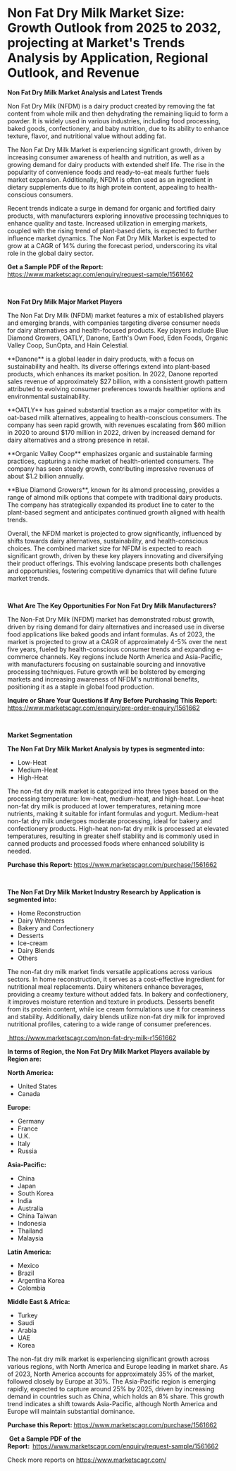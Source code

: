<p><h1>Non Fat Dry Milk Market Size: Growth Outlook from 2025 to 2032, projecting at Market's Trends Analysis by Application, Regional Outlook, and Revenue</h1></p><p><strong>Non Fat Dry Milk Market Analysis and Latest Trends</strong></p>
<p><p>Non Fat Dry Milk (NFDM) is a dairy product created by removing the fat content from whole milk and then dehydrating the remaining liquid to form a powder. It is widely used in various industries, including food processing, baked goods, confectionery, and baby nutrition, due to its ability to enhance texture, flavor, and nutritional value without adding fat.</p><p>The Non Fat Dry Milk Market is experiencing significant growth, driven by increasing consumer awareness of health and nutrition, as well as a growing demand for dairy products with extended shelf life. The rise in the popularity of convenience foods and ready-to-eat meals further fuels market expansion. Additionally, NFDM is often used as an ingredient in dietary supplements due to its high protein content, appealing to health-conscious consumers.</p><p>Recent trends indicate a surge in demand for organic and fortified dairy products, with manufacturers exploring innovative processing techniques to enhance quality and taste. Increased utilization in emerging markets, coupled with the rising trend of plant-based diets, is expected to further influence market dynamics. The Non Fat Dry Milk Market is expected to grow at a CAGR of 14% during the forecast period, underscoring its vital role in the global dairy sector.</p></p>
<p><strong>Get a Sample PDF of the Report:&nbsp;</strong> <a href="https://www.marketscagr.com/enquiry/request-sample/1561662?utm_campaign=3095&utm_medium=2&utm_source=Github&utm_content=ia&utm_term=31032025&utm_id=non-fat-dry-milk">https://www.marketscagr.com/enquiry/request-sample/1561662</a></p>
<p>&nbsp;</p>
<p><strong>Non Fat Dry Milk Major Market Players</strong></p>
<p><p>The Non Fat Dry Milk (NFDM) market features a mix of established players and emerging brands, with companies targeting diverse consumer needs for dairy alternatives and health-focused products. Key players include Blue Diamond Growers, OATLY, Danone, Earth's Own Food, Eden Foods, Organic Valley Coop, SunOpta, and Hain Celestial.</p><p>**Danone** is a global leader in dairy products, with a focus on sustainability and health. Its diverse offerings extend into plant-based products, which enhances its market position. In 2022, Danone reported sales revenue of approximately $27 billion, with a consistent growth pattern attributed to evolving consumer preferences towards healthier options and environmental sustainability.</p><p>**OATLY** has gained substantial traction as a major competitor with its oat-based milk alternatives, appealing to health-conscious consumers. The company has seen rapid growth, with revenues escalating from $60 million in 2020 to around $170 million in 2022, driven by increased demand for dairy alternatives and a strong presence in retail.</p><p>**Organic Valley Coop** emphasizes organic and sustainable farming practices, capturing a niche market of health-oriented consumers. The company has seen steady growth, contributing impressive revenues of about $1.2 billion annually.</p><p>**Blue Diamond Growers**, known for its almond processing, provides a range of almond milk options that compete with traditional dairy products. The company has strategically expanded its product line to cater to the plant-based segment and anticipates continued growth aligned with health trends.</p><p>Overall, the NFDM market is projected to grow significantly, influenced by shifts towards dairy alternatives, sustainability, and health-conscious choices. The combined market size for NFDM is expected to reach significant growth, driven by these key players innovating and diversifying their product offerings. This evolving landscape presents both challenges and opportunities, fostering competitive dynamics that will define future market trends.</p></p>
<p>&nbsp;</p>
<p><strong>What Are The Key Opportunities For Non Fat Dry Milk Manufacturers?</strong></p>
<p><p>The Non-Fat Dry Milk (NFDM) market has demonstrated robust growth, driven by rising demand for dairy alternatives and increased use in diverse food applications like baked goods and infant formulas. As of 2023, the market is projected to grow at a CAGR of approximately 4-5% over the next five years, fueled by health-conscious consumer trends and expanding e-commerce channels. Key regions include North America and Asia-Pacific, with manufacturers focusing on sustainable sourcing and innovative processing techniques. Future growth will be bolstered by emerging markets and increasing awareness of NFDM's nutritional benefits, positioning it as a staple in global food production.</p></p>
<p><strong>Inquire or Share Your Questions If Any Before Purchasing This Report:</strong> <a href="https://www.marketscagr.com/enquiry/pre-order-enquiry/1561662?utm_campaign=3095&utm_medium=2&utm_source=Github&utm_content=ia&utm_term=31032025&utm_id=non-fat-dry-milk">https://www.marketscagr.com/enquiry/pre-order-enquiry/1561662</a></p>
<p>&nbsp;</p>
<p><strong>Market Segmentation</strong></p>
<p><strong>The Non Fat Dry Milk Market Analysis by types is segmented into:</strong></p>
<p><ul><li>Low-Heat</li><li>Medium-Heat</li><li>High-Heat</li></ul></p>
<p><p>The non-fat dry milk market is categorized into three types based on the processing temperature: low-heat, medium-heat, and high-heat. Low-heat non-fat dry milk is produced at lower temperatures, retaining more nutrients, making it suitable for infant formulas and yogurt. Medium-heat non-fat dry milk undergoes moderate processing, ideal for bakery and confectionery products. High-heat non-fat dry milk is processed at elevated temperatures, resulting in greater shelf stability and is commonly used in canned products and processed foods where enhanced solubility is needed.</p></p>
<p><strong>Purchase this Report:&nbsp;</strong><a href="https://www.marketscagr.com/purchase/1561662?utm_campaign=3095&utm_medium=2&utm_source=Github&utm_content=ia&utm_term=31032025&utm_id=non-fat-dry-milk">https://www.marketscagr.com/purchase/1561662</a></p>
<p>&nbsp;</p>
<p><strong>The Non Fat Dry Milk Market Industry Research by Application is segmented into:</strong></p>
<p><ul><li>Home Reconstruction</li><li>Dairy Whiteners</li><li>Bakery and Confectionery</li><li>Desserts</li><li>Ice-cream</li><li>Dairy Blends</li><li>Others</li></ul></p>
<p><p>The non-fat dry milk market finds versatile applications across various sectors. In home reconstruction, it serves as a cost-effective ingredient for nutritional meal replacements. Dairy whiteners enhance beverages, providing a creamy texture without added fats. In bakery and confectionery, it improves moisture retention and texture in products. Desserts benefit from its protein content, while ice cream formulations use it for creaminess and stability. Additionally, dairy blends utilize non-fat dry milk for improved nutritional profiles, catering to a wide range of consumer preferences.</p></p>
<p><a href="https://www.marketscagr.com/non-fat-dry-milk-r1561662?utm_campaign=3095&utm_medium=2&utm_source=Github&utm_content=ia&utm_term=31032025&utm_id=non-fat-dry-milk">&nbsp;https://www.marketscagr.com/non-fat-dry-milk-r1561662</a></p>
<p><strong>In terms of Region, the Non Fat Dry Milk Market Players available by Region are:</strong></p>
<p>
    <p> <strong> North America: </strong>
        <ul>
            <li>United States</li>
            <li>Canada</li>
        </ul>
        </p> 
    <p> <strong> Europe: </strong>
        <ul>
            <li>Germany</li>
            <li>France</li>
            <li>U.K.</li>
            <li>Italy</li>
            <li>Russia</li>
        </ul>
        </p> 
    <p> <strong> Asia-Pacific: </strong>
        <ul>
            <li>China</li>
            <li>Japan</li>
            <li>South Korea</li>
            <li>India</li>
            <li>Australia</li>
            <li>China Taiwan</li>
            <li>Indonesia</li>
            <li>Thailand</li>
            <li>Malaysia</li>
        </ul>
        </p> 
    <p> <strong> Latin America: </strong>
        <ul>
            <li>Mexico</li>
            <li>Brazil</li>
            <li>Argentina Korea</li>
            <li>Colombia</li>
        </ul>
        </p> 
    <p> <strong> Middle East & Africa: </strong>
        <ul>
            <li>Turkey</li>
            <li>Saudi</li>
            <li>Arabia</li>
            <li>UAE</li>
            <li>Korea</li>
        </ul>
    </p>
    </p>
<p><p>The non-fat dry milk market is experiencing significant growth across various regions, with North America and Europe leading in market share. As of 2023, North America accounts for approximately 35% of the market, followed closely by Europe at 30%. The Asia-Pacific region is emerging rapidly, expected to capture around 25% by 2025, driven by increasing demand in countries such as China, which holds an 8% share. This growth trend indicates a shift towards Asia-Pacific, although North America and Europe will maintain substantial dominance.</p></p>
<p><strong>Purchase this Report: </strong><a href="https://www.marketscagr.com/purchase/1561662?utm_campaign=3095&utm_medium=2&utm_source=Github&utm_content=ia&utm_term=31032025&utm_id=non-fat-dry-milk">https://www.marketscagr.com/purchase/1561662</a></p>
<p>&nbsp;<strong>Get a Sample PDF of the Report:&nbsp;&nbsp;</strong><a href="https://www.marketscagr.com/enquiry/request-sample/1561662?utm_campaign=3095&utm_medium=2&utm_source=Github&utm_content=ia&utm_term=31032025&utm_id=non-fat-dry-milk">https://www.marketscagr.com/enquiry/request-sample/1561662</a></p>
<p><strong></strong></p>
<p>Check more reports on <a href="https://www.marketscagr.com/?utm_campaign=3095&utm_medium=2&utm_source=Github&utm_content=ia&utm_term=31032025&utm_id=non-fat-dry-milk">https://www.marketscagr.com/</a></p>
